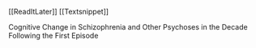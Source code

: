 [[ReadItLater]] [[Textsnippet]]

Cognitive Change in Schizophrenia and Other
Psychoses in the Decade Following the First Episode